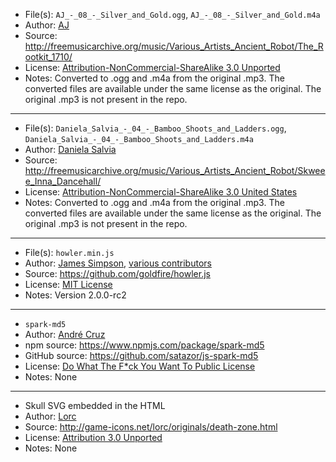 - File(s): `AJ_-_08_-_Silver_and_Gold.ogg`, `AJ_-_08_-_Silver_and_Gold.m4a`  
- Author: [AJ](https://soundcloud.com/a-j-1)  
- Source: http://freemusicarchive.org/music/Various_Artists_Ancient_Robot/The_Rootkit_1710/  
- License: [Attribution-NonCommercial-ShareAlike 3.0 Unported](https://creativecommons.org/licenses/by-nc-sa/3.0/)  
- Notes: Converted to .ogg and .m4a from the original .mp3. The converted files are available under the same license as the original. The original .mp3 is not present in the repo.

---

- File(s): `Daniela_Salvia_-_04_-_Bamboo_Shoots_and_Ladders.ogg`, `Daniela_Salvia_-_04_-_Bamboo_Shoots_and_Ladders.m4a`  
- Author: [Daniela Salvia](https://soundcloud.com/danielasalvia)  
- Source: http://freemusicarchive.org/music/Various_Artists_Ancient_Robot/Skweee_Inna_Dancehall/  
- License: [Attribution-NonCommercial-ShareAlike 3.0 United States](https://creativecommons.org/licenses/by-nc-sa/3.0/us/)  
- Notes: Converted to .ogg and .m4a from the original .mp3. The converted files are available under the same license as the original. The original .mp3 is not present in the repo.

---

- File(s): `howler.min.js`  
- Author: [James Simpson](https://github.com/goldfire), [various contributors](https://github.com/goldfire/howler.js/graphs/contributors)  
- Source: https://github.com/goldfire/howler.js  
- License: [MIT License](https://github.com/goldfire/howler.js/blob/master/LICENSE.md)  
- Notes: Version 2.0.0-rc2

---

- `spark-md5`  
- Author: [André Cruz](https://www.npmjs.com/~satazor)  
- npm source: https://www.npmjs.com/package/spark-md5  
- GitHub source: https://github.com/satazor/js-spark-md5  
- License: [Do What The F*ck You Want To Public License](http://spdx.org/licenses/WTFPL)  
- Notes: None

---

- Skull SVG embedded in the HTML  
- Author: [Lorc](http://lorcblog.blogspot.com/)  
- Source: http://game-icons.net/lorc/originals/death-zone.html  
- License: [Attribution 3.0 Unported](https://creativecommons.org/licenses/by/3.0/)  
- Notes: None
